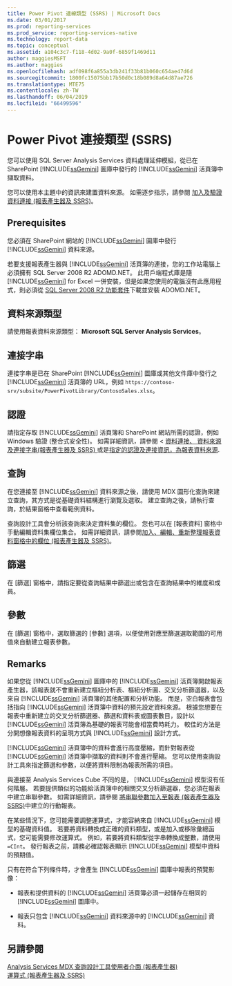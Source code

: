 ```yaml
---
title: Power Pivot 連線類型 (SSRS) | Microsoft Docs
ms.date: 03/01/2017
ms.prod: reporting-services
ms.prod_service: reporting-services-native
ms.technology: report-data
ms.topic: conceptual
ms.assetid: a104c3c7-f118-4d02-9a0f-6859f1469d11
author: maggiesMSFT
ms.author: maggies
ms.openlocfilehash: adf098f6a855a3db241f33b81b060c654ae47d6d
ms.sourcegitcommit: 1800fc15075bb17b50d0c18b089d8a64d87ae726
ms.translationtype: MTE75
ms.contentlocale: zh-TW
ms.lasthandoff: 06/04/2019
ms.locfileid: "66499596"
---
```

# <a name="power-pivot-connection-type-ssrs"></a>Power Pivot 連接類型 (SSRS)
  您可以使用 SQL Server Analysis Services 資料處理延伸模組，從已在 SharePoint [!INCLUDE[ssGemini](../../includes/ssgemini-md.md)] 圖庫中發行的 [!INCLUDE[ssGemini](../../includes/ssgemini-md.md)] 活頁簿中擷取資料。  
  
 您可以使用本主題中的資訊來建置資料來源。 如需逐步指示，請參閱 [加入及驗證資料連接 &#40;報表產生器及 SSRS&#41;](../../reporting-services/report-data/add-and-verify-a-data-connection-report-builder-and-ssrs.md)。  
  
## <a name="prerequisites"></a>Prerequisites  
 您必須在 SharePoint 網站的 [!INCLUDE[ssGemini](../../includes/ssgemini-md.md)] 圖庫中發行 [!INCLUDE[ssGemini](../../includes/ssgemini-md.md)] 資料來源。  
  
 若要支援報表產生器與 [!INCLUDE[ssGemini](../../includes/ssgemini-md.md)] 活頁簿的連接，您的工作站電腦上必須擁有 SQL Server 2008 R2 ADOMD.NET。 此用戶端程式庫是隨 [!INCLUDE[ssGemini](../../includes/ssgemini-md.md)] for Excel 一併安裝，但是如果您使用的電腦沒有此應用程式，則必須從 [SQL Server 2008 R2 功能套件](https://go.microsoft.com/fwlink/?LinkId=192565)下載並安裝 ADOMD.NET。  
  
## <a name="data-source-type"></a>資料來源類型  
 請使用報表資料來源類型： **Microsoft SQL Server Analysis Services**。  
  
## <a name="connection-string"></a>連接字串  
 連接字串是已在 SharePoint [!INCLUDE[ssGemini](../../includes/ssgemini-md.md)] 圖庫或其他文件庫中發行之 [!INCLUDE[ssGemini](../../includes/ssgemini-md.md)] 活頁簿的 URL，例如 `https://contoso-srv/subsite/PowerPivotLibrary/ContosoSales.xlsx`。  
  
## <a name="credentials"></a>認證  
 請指定存取 [!INCLUDE[ssGemini](../../includes/ssgemini-md.md)] 活頁簿和 SharePoint 網站所需的認證，例如 Windows 驗證 (整合式安全性)。 如需詳細資訊，請參閱 <<c0> [ 資料連接、 資料來源及連接字串&#40;報表產生器及 SSRS&#41; ](../../reporting-services/report-data/data-connections-data-sources-and-connection-strings-report-builder-and-ssrs.md)或是[指定的認證及連接資訊，為報表資料來源](specify-credential-and-connection-information-for-report-data-sources.md).</c0>  
  
## <a name="queries"></a>查詢  
 在您連接至 [!INCLUDE[ssGemini](../../includes/ssgemini-md.md)] 資料來源之後，請使用 MDX 圖形化查詢來建立查詢，其方式是從基礎資料結構進行瀏覽及選取。 建立查詢之後，請執行查詢，於結果窗格中查看範例資料。  
  
 查詢設計工具會分析該查詢來決定資料集的欄位。 您也可以在 [報表資料]  窗格中手動編輯資料集欄位集合。 如需詳細資訊，請參閱[加入、編輯、重新整理報表資料窗格中的欄位 &#40;報表產生器及 SSRS&#41;](../../reporting-services/report-data/add-edit-refresh-fields-in-the-report-data-pane-report-builder-and-ssrs.md)。  
  
## <a name="filters"></a>篩選  
 在 [篩選] 窗格中，請指定要從查詢結果中篩選出或包含在查詢結果中的維度和成員。  
  
## <a name="parameters"></a>參數  
 在 [篩選] 窗格中，選取篩選的 [參數]  選項，以便使用對應至篩選選取範圍的可用值來自動建立報表參數。  
  
## <a name="remarks"></a>Remarks  
 如果您從 [!INCLUDE[ssGemini](../../includes/ssgemini-md.md)] 圖庫中的 [!INCLUDE[ssGemini](../../includes/ssgemini-md.md)] 活頁簿開啟報表產生器，該報表就不會重新建立樞紐分析表、樞紐分析圖、交叉分析篩選器，以及來自 [!INCLUDE[ssGemini](../../includes/ssgemini-md.md)] 活頁簿的其他配置和分析功能。 而是，空白報表會包括指向 [!INCLUDE[ssGemini](../../includes/ssgemini-md.md)] 活頁簿中資料的預先設定資料來源。 根據您想要在報表中重新建立的交叉分析篩選器、篩選和資料表或圖表數目，設計以 [!INCLUDE[ssGemini](../../includes/ssgemini-md.md)] 活頁簿為基礎的報表可能會相當費時耗力。 較佳的方法是分開想像報表資料的呈現方式與 [!INCLUDE[ssGemini](../../includes/ssgemini-md.md)] 設計方式。  
  
 [!INCLUDE[ssGemini](../../includes/ssgemini-md.md)] 活頁簿中的資料會進行高度壓縮，而針對報表從 [!INCLUDE[ssGemini](../../includes/ssgemini-md.md)] 活頁簿中擷取的資料則不會進行壓縮。 您可以使用查詢設計工具來指定篩選和參數，以便將資料限制為報表所需的項目。  
  
 與連接至 Analysis Services Cube 不同的是， [!INCLUDE[ssGemini](../../includes/ssgemini-md.md)] 模型沒有任何階層。 若要提供類似的功能給活頁簿中的相關交叉分析篩選器，您必須在報表中建立串聯參數。 如需詳細資訊，請參閱 [將串聯參數加入至報表 &#40;報表產生器及 SSRS&#41;](../../reporting-services/report-design/add-cascading-parameters-to-a-report-report-builder-and-ssrs.md)中建立的行動報表。  
  
 在某些情況下，您可能需要調整運算式，才能容納來自 [!INCLUDE[ssGemini](../../includes/ssgemini-md.md)] 模型的基礎資料值。 若要將資料轉換成正確的資料類型，或是加入或移除彙總函式，您可能需要修改運算式。 例如，若要將資料類型從字串轉換成整數，請使用 `=CInt`。 發行報表之前，請務必確認報表顯示 [!INCLUDE[ssGemini](../../includes/ssgemini-md.md)] 模型中資料的預期值。  
  
 只有在符合下列條件時，才會產生 [!INCLUDE[ssGemini](../../includes/ssgemini-md.md)] 圖庫中報表的預覽影像：  
  
-   報表和提供資料的 [!INCLUDE[ssGemini](../../includes/ssgemini-md.md)] 活頁簿必須一起儲存在相同的 [!INCLUDE[ssGemini](../../includes/ssgemini-md.md)] 圖庫中。  
  
-   報表只包含 [!INCLUDE[ssGemini](../../includes/ssgemini-md.md)] 資料來源中的 [!INCLUDE[ssGemini](../../includes/ssgemini-md.md)] 資料。  
  
## <a name="see-also"></a>另請參閱  
 [Analysis Services MDX 查詢設計工具使用者介面 &#40;報表產生器&#41;](https://msdn.microsoft.com/library/7e288eee-2d37-485e-a6a0-dbba5e041e26)   
 [運算式 &#40;報表產生器及 SSRS&#41;](../../reporting-services/report-design/expressions-report-builder-and-ssrs.md)  
  
  

